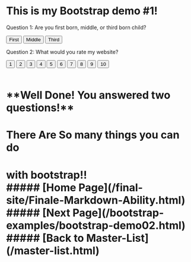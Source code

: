 # This is my <span class="label label-success">Bootstrap</span> demo #1!

Question 1:
Are you first born, middle, or third born child?

<div class="btn-group" role="group" aria-label="...">
  <button type="button" class="btn btn-default btn-lg">First</button>
  <button type="button" class="btn btn-default btn-lg">Middle</button>
  <button type="button" class="btn btn-default btn-lg">Third</button>
</div>


Question 2:
What would you rate my website?

<div class="btn-group" role="group" aria-label="...">
  <button type="button" class="btn btn-danger btn-lg">1</button>
  <button type="button" class="btn btn-danger">2</button>
  <button type="button" class="btn btn-danger">3</button>
  <button type="button" class="btn btn-warning">4</button>
  <button type="button" class="btn btn-warning">5</button>
  <button type="button" class="btn btn-warning">6</button>
  <button type="button" class="btn btn-warning">7</button>
  <button type="button" class="btn btn-success">8</button>
  <button type="button" class="btn btn-success">9</button>
  <button type="button" class="btn btn-success btn-lg">10</button>
</div>

<br>

<h1><div class="alert alert-success" role="alert">**Well Done! You answered two questions!**</div></h1>

<h1><span class="label label-default">There</span>
<span class="label label-primary">Are</span>
<span class="label label-success">So</span>
<span class="label label-info">many</span>
<span class="label label-warning">things</span>
<span class="label label-danger">you</span>
<span class="label label-primary">can</span>
<span class="label label-success">do</span>

<h1><span class="label label-info">with</span>
<span class="label label-warning">bootstrap!!</span>
<br>
##### [Home Page](/final-site/Finale-Markdown-Ability.html)
##### [Next Page](/bootstrap-examples/bootstrap-demo02.html)
##### [Back to Master-List](/master-list.html)
